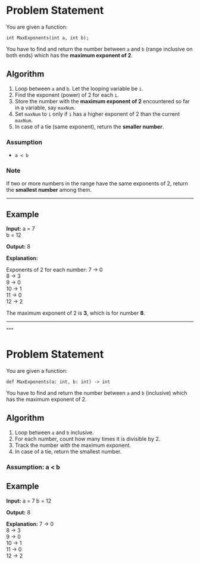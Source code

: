
# Problem Statement

You are given a function:

    int MaxExponents(int a, int b);

You have to find and return the number between `a` and `b` (range inclusive on both ends) which has the **maximum exponent of 2**.

## Algorithm

1. Loop between `a` and `b`. Let the looping variable be `i`.
2. Find the exponent (power) of 2 for each `i`.
3. Store the number with the **maximum exponent of 2** encountered so far in a variable, say `maxNum`.
4. Set `maxNum` to `i` only if `i` has a higher exponent of 2 than the current `maxNum`.
5. In case of a tie (same exponent), return the **smaller number**.

### Assumption

- `a < b`

### Note

If two or more numbers in the range have the same exponents of 2, return the **smallest number** among them.

---

## Example

**Input:**
a = 7  
b = 12

**Output:**
8

**Explanation:**

Exponents of 2 for each number:
7  -> 0  
8  -> 3  
9  -> 0  
10 -> 1  
11 -> 0  
12 -> 2

The maximum exponent of 2 is **3**, which is for number **8**.

---



"""
# Problem Statement

You are given a function:

    def MaxExponents(a: int, b: int) -> int

You have to find and return the number between `a` and `b` (inclusive) which has the maximum exponent of 2.

## Algorithm

1. Loop between `a` and `b` inclusive.
2. For each number, count how many times it is divisible by 2.
3. Track the number with the maximum exponent.
4. In case of a tie, return the smallest number.

### Assumption: a < b

## Example

**Input:**
a = 7
b = 12

**Output:**
8

**Explanation:**
7  -> 0  
8  -> 3  
9  -> 0  
10 -> 1  
11 -> 0  
12 -> 2


